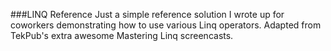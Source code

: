 ###LINQ Reference
Just a simple reference solution I wrote up for coworkers demonstrating how to use various Linq operators. Adapted from TekPub's extra awesome Mastering Linq screencasts.